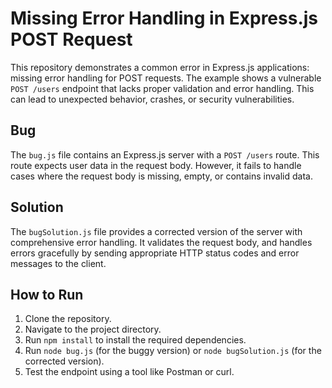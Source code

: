 # Missing Error Handling in Express.js POST Request

This repository demonstrates a common error in Express.js applications: missing error handling for POST requests.  The example shows a vulnerable `POST /users` endpoint that lacks proper validation and error handling.  This can lead to unexpected behavior, crashes, or security vulnerabilities.

## Bug

The `bug.js` file contains an Express.js server with a `POST /users` route. This route expects user data in the request body. However, it fails to handle cases where the request body is missing, empty, or contains invalid data.

## Solution

The `bugSolution.js` file provides a corrected version of the server with comprehensive error handling.  It validates the request body, and handles errors gracefully by sending appropriate HTTP status codes and error messages to the client.

## How to Run

1. Clone the repository.
2. Navigate to the project directory.
3. Run `npm install` to install the required dependencies.
4. Run `node bug.js` (for the buggy version) or `node bugSolution.js` (for the corrected version).
5. Test the endpoint using a tool like Postman or curl.